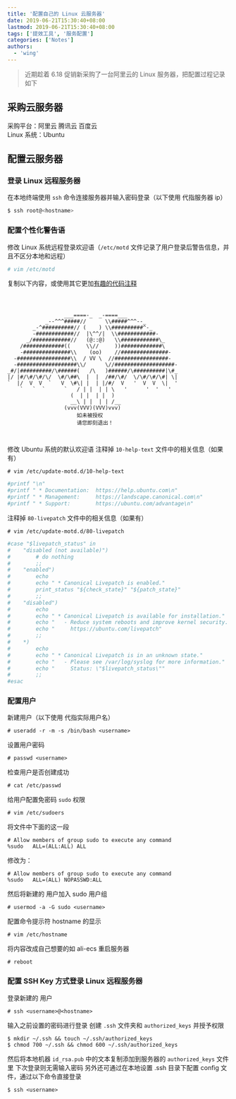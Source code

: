 ```yaml
---
title: '配置自己的 Linux 云服务器'
date: 2019-06-21T15:30:40+08:00
lastmod: 2019-06-21T15:30:40+08:00
tags: ['提效工具', '服务配置']
categories: ['Notes']
authors:
  - 'wing'
---
```


> 近期趁着 6.18 促销新采购了一台阿里云的 Linux 服务器，把配置过程记录如下

## 采购云服务器

采购平台：阿里云 腾讯云 百度云  
Linux 系统：Ubuntu

## 配置云服务器

### 登录 Linux 远程服务器

在本地终端使用 `ssh` 命令连接服务器并输入密码登录（以下使用 <hostname> 代指服务器 ip）

```bash
$ ssh root@<hostname>
```

### 配置个性化警告语

修改 Linux 系统远程登录欢迎语（`/etc/motd` 文件记录了用户登录后警告信息，并且不区分本地和远程）

```bash
# vim /etc/motd
```

复制以下内容，或使用其它更加[有趣的代码注释](https://blog.csdn.net/ydk888888/article/details/81563608)

```text



                  ___====-_  _-====___
            _--^^^#####//      \\#####^^^--_
        _-^##########// (    ) \\##########^-_
        -############//  |\^^/|  \\############-
      _/############//   (@::@)   \\############\_
    /#############((     \\//     ))#############\
    -###############\\    (oo)    //###############-
  -#################\\  / VV \  //#################-
  -###################\\/      \//###################-
_#/|##########/\######(   /\   )######/\##########|\#_
|/ |#/\#/\#/\/  \#/\##\  |  |  /##/\#/  \/\#/\#/\#| \|
`  |/  V  V  `   V  \#\| |  | |/#/  V   '  V  V  \|  '
    `   `  `      `   / | |  | | \   '      '  '   '
                    (  | |  | |  )
                    __\ | |  | | /__
                  (vvv(VVV)(VVV)vvv)
                      如未被授权
                      请您即刻退出！



```

修改 Ubuntu 系统的默认欢迎语
注释掉 `10-help-text` 文件中的相关信息（如果有）

```shell
# vim /etc/update-motd.d/10-help-text
```

```bash
#printf "\n"
#printf " * Documentation:  https://help.ubuntu.com\n"
#printf " * Management:     https://landscape.canonical.com\n"
#printf " * Support:        https://ubuntu.com/advantage\n"
```

注释掉 `80-livepatch` 文件中的相关信息（如果有）

```shell
# vim /etc/update-motd.d/80-livepatch
```

```bash
#case "$livepatch_status" in
#    "disabled (not available)")
#        # do nothing
#        ;;
#    "enabled")
#        echo
#        echo " * Canonical Livepatch is enabled."
#        print_status "${check_state}" "${patch_state}"
#        ;;
#    "disabled")
#        echo
#        echo " * Canonical Livepatch is available for installation."
#        echo "   - Reduce system reboots and improve kernel security. Activate at:"
#        echo "     https://ubuntu.com/livepatch"
#        ;;
#    *)
#        echo
#        echo " * Canonical Livepatch is in an unknown state."
#        echo "   - Please see /var/log/syslog for more information."
#        echo "     Status: \"$livepatch_status\""
#        ;;
#esac
```

### 配置用户

新建用户（以下使用 <username> 代指实际用户名）

```shell
# useradd -r -m -s /bin/bash <username>
```

设置用户密码

```shell
# passwd <username>
```

检查用户是否创建成功

```shell
# cat /etc/passwd
```

给用户配置免密码 `sudo` 权限

```shell
# vim /etc/sudoers
```

将文件中下面的这一段

```text
# Allow members of group sudo to execute any command
%sudo   ALL=(ALL:ALL) ALL
```

修改为：

```text
# Allow members of group sudo to execute any command
%sudo   ALL=(ALL) NOPASSWD:ALL
```

然后将新建的 <username> 用户加入 sudo 用户组

```shell
# usermod -a -G sudo <username>
```

配置命令提示符 hostname 的显示

```shell
# vim /etc/hostname
```

将内容改成自己想要的如 ali-ecs
重启服务器

```shell
# reboot
```

### 配置 SSH Key 方式登录 Linux 远程服务器

登录新建的 <username> 用户

```shell
# ssh <username>@<hostname>
```

输入之前设置的密码进行登录
创建 `.ssh` 文件夹和 `authorized_keys` 并授予权限

```shell
$ mkdir ~/.ssh && touch ~/.ssh/authorized_keys
$ chmod 700 ~/.ssh && chmod 600 ~/.ssh/authorized_keys
```

然后将本地机器 `id_rsa.pub` 中的文本复制添加到服务器的 `authorized_keys` 文件里
下次登录则无需输入密码
另外还可通过在本地设置 .ssh 目录下配置 config 文件，通过以下命令直接登录

```shell
$ ssh <username>
```
